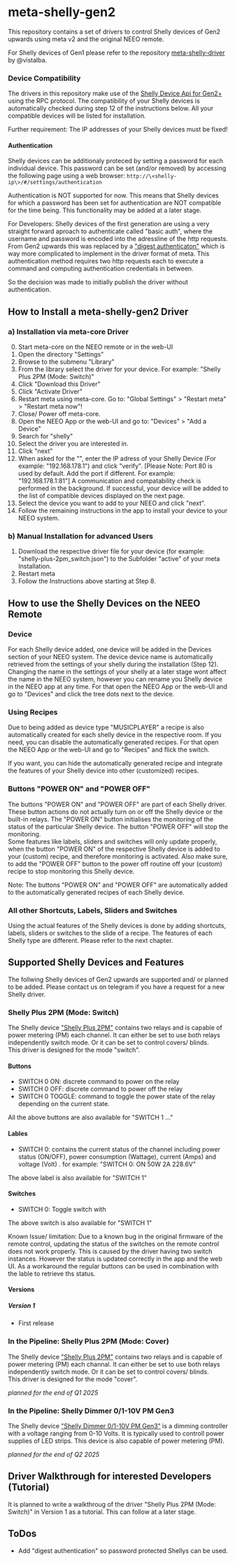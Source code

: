 # meta-shelly-gen2
This repository contains a set of drivers to control Shelly devices of Gen2 upwards using meta v2 and the original NEEO remote.

For Shelly devices of Gen1 please refer to the repository [meta-shelly-driver](https://github.com/vistalba/meta-shelly-driver) by @vistalba.

### Device Compatibility
The drivers in this repository make use of the [Shelly Device Api for Gen2+](https://shelly-api-docs.shelly.cloud/gen2/) using the RPC protocol. The compatibility of your Shelly devices is automatically checked during step 12 of the instructions below. All your compatible devices will be listed for installation.

Further requirement: The IP addresses of your Shelly devices must be fixed!

#### Authentication
Shelly devices can be additionaly proteced by setting a password for each individual device. This password can be set (and/or removed) by accessing the following page using a web browser: `http://\<shelly-ip\>/#/settings/authentication`

Authentication is NOT supported for now. This means that Shelly devices for which a password has been set for authentication are NOT compatible for the time being. This functionality may be added at a later stage.

For Developers: Shelly devices of the first generation are using a very straight forward aproach to authenticate called "basic auth", where the username and password is encoded into the adressline of the http requests. From Gen2 upwards this was replaced by a ["digest authenticaton"](https://shelly-api-docs.shelly.cloud/gen2/General/Authentication) which is way more complicated to implement in the driver format of meta. This authentication method requires two http requests each to execute a command and computing authentication credentials in between.

So the decision was made to initially publish the driver without authentication.

## How to Install a meta-shelly-gen2 Driver
### a) Installation via meta-core Driver
0. Start meta-core on the NEEO remote or in the web-UI
1. Open the directory "Settings"
2. Browse to the submenu "Library"
3. From the library select the driver for your device. For example: "Shelly Plus 2PM (Mode: Switch)"
4. Click "Download this Driver"
5. Click "Activate Driver"
6. Restart meta using meta-core. Go to: "Global Settings" > "Restart meta" > "Restart meta now"!
7. Close/ Power off meta-core.
8. Open the NEEO App or the web-UI and go to: "Devices" > "Add a Device"
9. Search for "shelly"
10. Select the driver you are interested in.
11. Click "next"
12. When asked for the "<security code>", enter the IP adress of your Shelly Device (For example: "192.168.178.1") and click "verify". [Please Note: Port 80 is used by default. Add the port if different. For example: "192.168.178.1:81"] A communication and compatability check is performed in the background. If successful, your device will be added to the list of compatible devices displayed on the next page.
13. Select the device you want to add to your NEEO and click "next".
14. Follow the remaining instructions in the app to install your device to your NEEO system.
 
### b) Manual Installation for advanced Users
1. Download the respective driver file for your device (for example: "shelly-plus-2pm_switch.json") to the Subfolder "active" of your meta Installation.
2. Restart meta
3. Follow the Instructions above starting at Step 8.

## How to use the Shelly Devices on the NEEO Remote
### Device
For each Shelly device added, one device will be added in the Devices section of your NEEO system. The device device name is automatically retrieved from the settings of your shelly during the installation (Step 12). Changing the name in the settings of your shelly at a later stage wont affect the name in the NEEO system, however you can rename you Shelly device in the NEEO app at any time. For that open the NEEO App or the web-UI and go to "Devices" and click the tree dots next to the device.

### Using Recipes
Due to being added as device type "MUSICPLAYER" a recipe is also automatically created for each shelly device in the respective room. If you need, you can disable the automatically generated recipes. For that open the NEEO App or the web-UI and go to "Recipes" and flick the switch.

If you want, you can hide the automatically generated recipe and integrate the features of your Shelly device into other (customized) recipes.

### Buttons "POWER ON" and "POWER OFF"
The buttons "POWER ON" and "POWER OFF" are part of each Shelly driver. These button actions do not actually turn on or off the Shelly device or the built-in relays. The "POWER ON" button initialises the monitoring of the status of the particular Shelly device. The button "POWER OFF" will stop the monitoring.\
Some features like labels, sliders and switches will only update properly, when the button "POWER ON" of the respective Shelly device is added to your (custom) recipe, and therefore monitoring is activated. Also make sure, to add the "POWER OFF" button to the power off routine off your (custom) recipe to stop monitoring this Shelly device.

Note: The buttons "POWER ON" and "POWER OFF" are automatically added to the automatically generated recipes of each Shelly device.

### All other Shortcuts, Labels, Sliders and Switches
Using the actual features of the Shelly devices is done by adding shortcuts, labels, sliders or switches to the slide of a recipe. The features of each Shelly type are different. Please refer to the next chapter.

## Supported Shelly Devices and Features
The follwing Shelly devices of Gen2 upwards are supported and/ or planned to be added. Please contact us on telegram if you have a request for a new Shelly driver.

### Shelly Plus 2PM (Mode: Switch)
The Shelly device ["Shelly Plus 2PM"](https://www.shelly.com/products/shelly-plus-2pm) contains two relays and is capable of power metering (PM) each channel. It can either be set to use both relays independently switch mode. Or it can be set to control covers/ blinds.\
This driver is designed for the mode "switch".

#### Buttons
- SWITCH 0 ON: discrete command to power on the relay
- SWITCH 0 OFF: discrete command to power off the relay
- SWITCH 0 TOGGLE: command to toggle the power state of the relay depending on the current state.

All the above buttons are also available for "SWITCH 1 ..."

#### Lables
- SWITCH 0: contains the current status of the channel including power status (ON/OFF), power consumption (Wattage), current (Amps) and voltage (Volt) . for example: "SWITCH 0: ON 50W 2A 228.6V"

The above label is also available for "SWITCH 1"

#### Switches
- SWITCH 0: Toggle switch with

The above switch is also available for "SWITCH 1"

Known Issue/ limitation: Due to a known bug in the original firmware of the remote control, updating the status of the switches on the remote control does not work properly. This is caused by the driver having two switch instances. However the status is updated correctly in the app and the web UI. As a workaround the regular buttons can be used in combination with the lable to retrieve ths status.

#### Versions
##### Version 1
- First release

### In the Pipeline: Shelly Plus 2PM (Mode: Cover)
The Shelly device ["Shelly Plus 2PM"](https://www.shelly.com/products/shelly-plus-2pm) contains two relays and is capable of power metering (PM) each channal. It can either be set to use both relays independently switch mode. Or it can be set to control covers/ blinds.\
This driver is designed for the mode "cover".

*planned for the end of Q1 2025*

### In the Pipeline: Shelly Dimmer 0/1-10V PM Gen3
The Shelly device ["Shelly Dimmer 0/1-10V PM Gen3"](https://www.shelly.com/products/shelly-0-1-10v-dimmer-pm-gen3) is a dimming controller with a voltage ranging from 0-10 Volts. It is typically used to controll power supplies of LED strips.
This device is also capable of power metering (PM).

*planned for the end of Q2 2025*

## Driver Walkthrough for interested Developers (Tutorial)
It is planned to write a walkthroug of the driver "Shelly Plus 2PM (Mode: Switch)" in Version 1 as a tutorial. This can follow at a later stage.

## ToDos
- Add "digest authentication" so password protected Shellys can be used.
